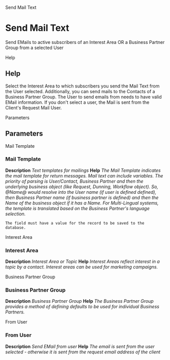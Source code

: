 
Send Mail Text
# Send Mail Text


Send EMails to active subscribers of an Interest Area OR a Business Partner Group from a selected User

Help
## Help

Select the Interest Area to which subscribers you send the Mail Text from the User selected.  Additionally, you can send mails to the Contacts of a Business Partner Group.
The User to send emails from needs to have valid EMail information. If you don't select a user, the Mail is sent from the Client's Request Mail User.

Parameters
## Parameters


Mail Template
### Mail Template

**Description**
 *Text templates for mailings*
**Help**
 *The Mail Template indicates the mail template for return messages. Mail text can include variables.  The priority of parsing is User/Contact, Business Partner and then the underlying business object (like Request, Dunning, Workflow object).
So, @Name@ would resolve into the User name (if user is defined defined), then Business Partner name (if business partner is defined) and then the Name of the business object if it has a Name.
For Multi-Lingual systems, the template is translated based on the Business Partner's language selection.*

```
The field must have a value for the record to be saved to the database.
```
Interest Area
### Interest Area

**Description**
 *Interest Area or Topic*
**Help**
 *Interest Areas reflect interest in a topic by a contact. Interest areas can be used for marketing campaigns.*

Business Partner Group
### Business Partner Group

**Description**
 *Business Partner Group*
**Help**
 *The Business Partner Group provides a method of defining defaults to be used for individual Business Partners.*

From User
### From User

**Description**
 *Send EMail from user*
**Help**
 *The email is sent from the user selected - otherwise it is sent from the request email address of the client*

